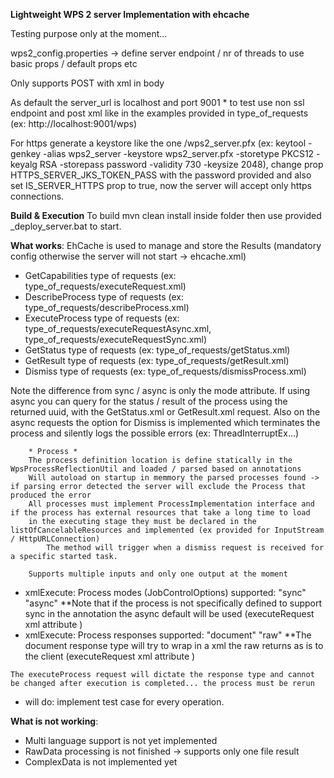 **Lightweight WPS 2 server Implementation with ehcache**

Testing purpose only at the moment...

wps2_config.properties -> define server endpoint / nr of threads to use basic props / default props etc

Only supports POST with xml in body

As default the server_url is localhost and port 9001 * to test use non ssl endpoint and post xml like in the examples provided in type_of_requests (ex: http://localhost:9001/wps)

For https generate a keystore like the one /wps2_server.pfx (ex: keytool -genkey -alias wps2_server -keystore wps2_server.pfx -storetype PKCS12 -keyalg RSA -storepass password -validity 730 -keysize 2048), change prop HTTPS_SERVER_JKS_TOKEN_PASS with the password provided and also set IS_SERVER_HTTPS prop to true, now the server will accept only https connections.

**Build & Execution**
To build mvn clean install inside folder then use provided _deploy_server.bat to start.

**What works**:
EhCache is used to manage and store the Results (mandatory config otherwise the server will not start -> ehcache.xml)

 - GetCapabilities type of requests (ex: type_of_requests/executeRequest.xml)
 - DescribeProcess type of requests (ex: type_of_requests/describeProcess.xml)
 - ExecuteProcess type of requests (ex: type_of_requests/executeRequestAsync.xml, type_of_requests/executeRequestSync.xml)
 - GetStatus type of requests (ex: type_of_requests/getStatus.xml)
 - GetResult type of requests (ex: type_of_requests/getResult.xml)
 - Dismiss type of requests (ex: type_of_requests/dismissProcess.xml)
 
Note the difference from sync / async is only the mode attribute. If using async you can query for the status / result of the process using the returned uuid, with the GetStatus.xml or GetResult.xml request. Also on the async requests the option for Dismiss is implemented which terminates the process and silently logs the possible errors (ex: ThreadInterruptEx...)

        * Process *
        The process definition location is define statically in the WpsProcessReflectionUtil and loaded / parsed based on annotations
        Will autoload on startup in memmory the parsed processes found -> if parsing error detected the server will exclude the Process that produced the error
        All processes must implement ProcessImplementation interface and if the process has external resources that take a long time to load
        in the executing stage they must be declared in the listOfCancelableResources and implemented (ex provided for InputStream / HttpURLConnection)
            The method will trigger when a dismiss request is received for a specific started task.
        
        Supports multiple inputs and only one output at the moment
  
  
* xmlExecute: Process modes (JobControlOptions) supported: "sync" "async" **Note that if the process is not specifically defined to support sync in the annotation the async default will be used (executeRequest xml attribute <mode>)
* xmlExecute: Process responses supported: "document" "raw" **The document response type will try to wrap in a xml the raw returns as is to the client (executeRequest xml attribute <response>)

`The executeProcess request will dictate the response type and cannot be changed after execution is completed... the process must be rerun`

* will do: implement test case for every operation.

**What is not working**:
* Multi language support is not yet implemented
* RawData processing is not finished -> supports only one file result
* ComplexData is not implemented yet
